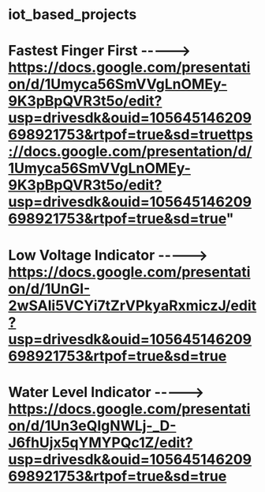 # iot_based_projects

# Fastest Finger First -----> https://docs.google.com/presentation/d/1Umyca56SmVVgLnOMEy-9K3pBpQVR3t5o/edit?usp=drivesdk&ouid=105645146209698921753&rtpof=true&sd=truettps://docs.google.com/presentation/d/1Umyca56SmVVgLnOMEy-9K3pBpQVR3t5o/edit?usp=drivesdk&ouid=105645146209698921753&rtpof=true&sd=true"

# Low Voltage Indicator -----> https://docs.google.com/presentation/d/1UnGI-2wSAli5VCYi7tZrVPkyaRxmiczJ/edit?usp=drivesdk&ouid=105645146209698921753&rtpof=true&sd=true

# Water Level Indicator -----> https://docs.google.com/presentation/d/1Un3eQIgNWLj-_D-J6fhUjx5qYMYPQc1Z/edit?usp=drivesdk&ouid=105645146209698921753&rtpof=true&sd=true 
